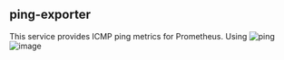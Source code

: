 ## ping-exporter

This service provides ICMP ping metrics for Prometheus. Using ![ping](https://github.com/cerebnismus/ping)
![image](https://github.com/cerebnismus/ping-exporter/assets/11842029/6dc07f84-08f4-46a3-b6f6-1ab37968330e)
